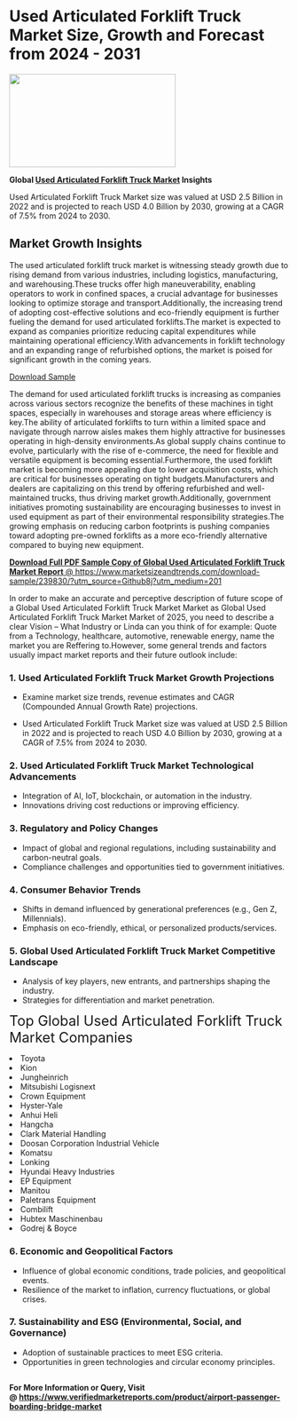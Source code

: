 <H1>Used Articulated Forklift Truck Market Size, Growth and Forecast from 2024 - 2031</H1><img class="aligncenter size-medium wp-image-584254" src="https://thirdeyenews.in/wp-content/uploads/2024/09/Global-Market-Research-300x168.jpeg" alt="" width="300" height="168" /><p><strong>Global&nbsp;<a href="https://www.marketsizeandtrends.com/download-sample/239830/?utm_source=Github8j?utm_medium=201">Used Articulated Forklift Truck Market</a> Insights</strong></p><p>Used Articulated Forklift Truck Market size was valued at USD 2.5 Billion in 2022 and is projected to reach USD 4.0 Billion by 2030, growing at a CAGR of 7.5% from 2024 to 2030.</p><p><h2>Market Growth Insights</h2> <p>The used articulated forklift truck market is witnessing steady growth due to rising demand from various industries, including logistics, manufacturing, and warehousing.These trucks offer high maneuverability, enabling operators to work in confined spaces, a crucial advantage for businesses looking to optimize storage and transport.Additionally, the increasing trend of adopting cost-effective solutions and eco-friendly equipment is further fueling the demand for used articulated forklifts.The market is expected to expand as companies prioritize reducing capital expenditures while maintaining operational efficiency.With advancements in forklift technology and an expanding range of refurbished options, the market is poised for significant growth in the coming years.</p> <p><a href="#">Download Sample</a></p> <p>The demand for used articulated forklift trucks is increasing as companies across various sectors recognize the benefits of these machines in tight spaces, especially in warehouses and storage areas where efficiency is key.The ability of articulated forklifts to turn within a limited space and navigate through narrow aisles makes them highly attractive for businesses operating in high-density environments.As global supply chains continue to evolve, particularly with the rise of e-commerce, the need for flexible and versatile equipment is becoming essential.Furthermore, the used forklift market is becoming more appealing due to lower acquisition costs, which are critical for businesses operating on tight budgets.Manufacturers and dealers are capitalizing on this trend by offering refurbished and well-maintained trucks, thus driving market growth.Additionally, government initiatives promoting sustainability are encouraging businesses to invest in used equipment as part of their environmental responsibility strategies.The growing emphasis on reducing carbon footprints is pushing companies toward adopting pre-owned forklifts as a more eco-friendly alternative compared to buying new equipment.<p><a href="#"></p><p><span class=""><strong>Download Full PDF Sample Copy of Global Used Articulated Forklift Truck Market Report</strong> @ <a href="https://www.marketsizeandtrends.com/download-sample/239830/?utm_source=Github8j?utm_medium=201" target="_blank">https://www.marketsizeandtrends.com/download-sample/239830/?utm_source=Github8j?utm_medium=201</a></span></p><p>In order to make an accurate and perceptive description of future scope of a Global&nbsp;Used Articulated Forklift Truck Market Market as Global&nbsp;Used Articulated Forklift Truck Market Market of 2025, you need to describe a clear Vision &ndash; What Industry or Linda can you think of for example: Quote from a Technology, healthcare, automotive, renewable energy, name the market you are Reffering to.However, some general trends and factors usually impact market reports and their future outlook include:</p><h3>1.&nbsp;<strong>Used Articulated Forklift Truck Market Growth Projections</strong></h3><ul><li>Examine market size trends, revenue estimates and CAGR (Compounded Annual Growth Rate) projections.</li><li><p>Used Articulated Forklift Truck Market size was valued at USD 2.5 Billion in 2022 and is projected to reach USD 4.0 Billion by 2030, growing at a CAGR of 7.5% from 2024 to 2030.</p></li></ul><h3>2.&nbsp;<strong>Used Articulated Forklift Truck Market Technological Advancements</strong></h3><ul><li>Integration of AI, IoT, blockchain, or automation in the industry.</li><li>Innovations driving cost reductions or improving efficiency.</li></ul><h3>3.&nbsp;<strong>Regulatory and Policy Changes</strong></h3><ul><li>Impact of global and regional regulations, including sustainability and carbon-neutral goals.</li><li>Compliance challenges and opportunities tied to government initiatives.</li></ul><h3>4.&nbsp;<strong>Consumer Behavior Trends</strong></h3><ul><li>Shifts in demand influenced by generational preferences (e.g., Gen Z, Millennials).</li><li>Emphasis on eco-friendly, ethical, or personalized products/services.</li></ul><h3>5.&nbsp;<strong>Global Used Articulated Forklift Truck Market Competitive Landscape</strong></h3><ul><li>Analysis of key players, new entrants, and partnerships shaping the industry.</li><li>Strategies for differentiation and market penetration.</li></ul><p data-pm-slice="1 1 []"><span style="color: inherit; font-family: inherit; font-size: 25px;">Top Global Used Articulated Forklift Truck Market Companies</span></p><div class="" data-test-id=""><p><li>Toyota</li><li> Kion</li><li> Jungheinrich</li><li> Mitsubishi Logisnext</li><li> Crown Equipment</li><li> Hyster-Yale</li><li> Anhui Heli</li><li> Hangcha</li><li> Clark Material Handling</li><li> Doosan Corporation Industrial Vehicle</li><li> Komatsu</li><li> Lonking</li><li> Hyundai Heavy Industries</li><li> EP Equipment</li><li> Manitou</li><li> Paletrans Equipment</li><li> Combilift</li><li> Hubtex Maschinenbau</li><li> Godrej & Boyce</li></p></div><h3>6.&nbsp;<strong>Economic and Geopolitical Factors</strong></h3><ul><li>Influence of global economic conditions, trade policies, and geopolitical events.</li><li>Resilience of the market to inflation, currency fluctuations, or global crises.</li></ul><h3>7.&nbsp;<strong>Sustainability and ESG (Environmental, Social, and Governance)</strong></h3><ul><li>Adoption of sustainable practices to meet ESG criteria.</li><li>Opportunities in green technologies and circular economy principles.</li></ul><h2><strong style="font-size: 14px;">For More Information or Query, Visit @&nbsp;</strong><a style="background-color: #ffffff; font-size: 14px;" href="https://www.marketsizeandtrends.com/report/used-articulated-forklift-truck-market/" target="_blank">https://www.verifiedmarketreports.com/product/airport-passenger-boarding-bridge-market</a></h2>